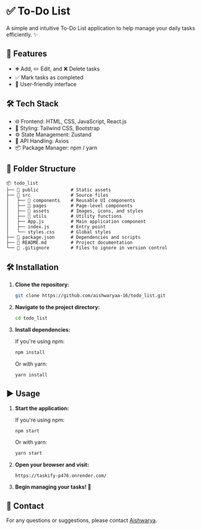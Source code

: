 # ✅ To-Do List

A simple and intuitive To-Do List application to help manage your daily tasks efficiently. ✨

## 🚀 Features

- ➕ Add, ✏️ Edit, and ❌ Delete tasks
- ✅ Mark tasks as completed
- 🎨 User-friendly interface

## 🛠 Tech Stack

- 🌐 Frontend: HTML, CSS, JavaScript, React.js
- 🎨 Styling: Tailwind CSS, Bootstrap
- ⚙️ State Management: Zustand
- 🔄 API Handling: Axios
- 📦 Package Manager: npm / yarn

## 📂 Folder Structure

```
📦 todo_list
├── 📂 public            # Static assets
├── 📂 src               # Source files
│   ├── 📂 components    # Reusable UI components
│   ├── 📂 pages         # Page-level components
│   ├── 📂 assets        # Images, icons, and styles
│   ├── 📂 utils         # Utility functions
│   ├── App.js          # Main application component
│   ├── index.js        # Entry point
│   └── styles.css      # Global styles
├── 📄 package.json      # Dependencies and scripts
├── 📄 README.md         # Project documentation
└── 📄 .gitignore        # Files to ignore in version control
```

## 🛠 Installation

1. **Clone the repository:**

   ```bash
   git clone https://github.com/aishwaryaa-16/todo_list.git
   ```

2. **Navigate to the project directory:**

   ```bash
   cd todo_list
   ```

3. **Install dependencies:**

   If you're using npm:

   ```bash
   npm install
   ```

   Or with yarn:

   ```bash
   yarn install
   ```

## ▶️ Usage

1. **Start the application:**

   If you're using npm:

   ```bash
   npm start
   ```

   Or with yarn:

   ```bash
   yarn start
   ```

2. **Open your browser and visit:**

   ```
   https://taskify-p476.onrender.com/
   ```

3. **Begin managing your tasks! 📝**

## 📩 Contact

For any questions or suggestions, please contact [Aishwarya](mailto:aishwarya.murali1603@gmail.com).

